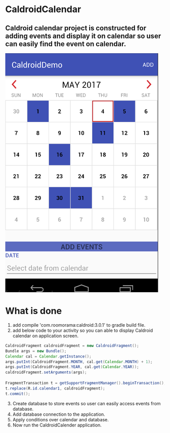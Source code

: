 # CaldroidCalendar
## Caldroid calendar project is constructed for adding events and display it on calendar so user can easily find the event on calendar.

![Alt text](https://github.com/GrvTakte/CaldroidCalendar/blob/master/Screen%20Shot%202017-05-04%20at%206.26.07%20PM.png?raw=true "Optional Title")

# What is done 

1. add compile 'com.roomorama:caldroid:3.0.1' to gradle build file.
2. add below code to your activity so you can able to display Caldroid calendar on application screen.
``` java
CaldroidFragment caldroidFragment = new CaldroidFragment();
Bundle args = new Bundle();
Calendar cal = Calendar.getInstance();
args.putInt(CaldroidFragment.MONTH, cal.get(Calendar.MONTH) + 1);
args.putInt(CaldroidFragment.YEAR, cal.get(Calendar.YEAR));
caldroidFragment.setArguments(args);

FragmentTransaction t = getSupportFragmentManager().beginTransaction();
t.replace(R.id.calendar1, caldroidFragment);
t.commit();
```
3. Create database to store events so user can easily access events from database.
4. Add database connection to the application.
5. Apply conditions over calendar and database.
6. Now run the CaldroidCalender application.

